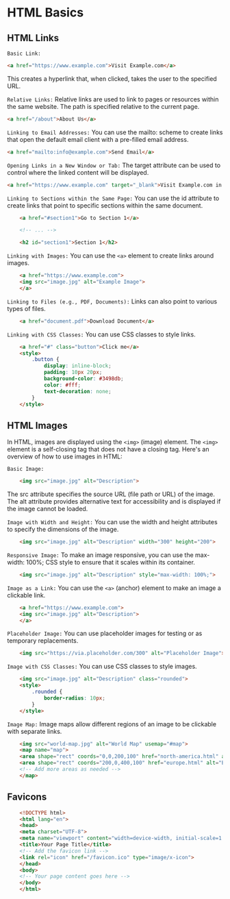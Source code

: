 # HTML Basics

## HTML Links

`Basic Link:`

```html
<a href="https://www.example.com">Visit Example.com</a>
```

This creates a hyperlink that, when clicked, takes the user to the specified URL.

`Relative Links:`
Relative links are used to link to pages or resources within the same website. The path is specified relative to the current page.

```html
<a href="/about">About Us</a>
```

`Linking to Email Addresses:`
You can use the mailto: scheme to create links that open the default email client with a pre-filled email address.

```html
<a href="mailto:info@example.com">Send Email</a>
```

`Opening Links in a New Window or Tab:`
The target attribute can be used to control where the linked content will be displayed.

```html
<a href="https://www.example.com" target="_blank">Visit Example.com in a new tab</a>
```

`Linking to Sections within the Same Page:`
You can use the id attribute to create links that point to specific sections within the same document.

```html
    <a href="#section1">Go to Section 1</a>

    <!-- ... -->

    <h2 id="section1">Section 1</h2>
```

`Linking with Images:`
You can use the `<a>` element to create links around images.

```html
    <a href="https://www.example.com">
    <img src="image.jpg" alt="Example Image">
    </a>
```

`Linking to Files (e.g., PDF, Documents):`
Links can also point to various types of files.

```html
    <a href="document.pdf">Download Document</a>
```

`Linking with CSS Classes:`
You can use CSS classes to style links.

```html
    <a href="#" class="button">Click me</a>
    <style>
        .button {
            display: inline-block;
            padding: 10px 20px;
            background-color: #3498db;
            color: #fff;
            text-decoration: none;
        }
    </style>
```

## HTML Images

In HTML, images are displayed using the `<img>` (image) element. The `<img>` element is a self-closing tag that does not have a closing tag. Here's an overview of how to use images in HTML:

`Basic Image:`

```html
    <img src="image.jpg" alt="Description">
```

The src attribute specifies the source URL (file path or URL) of the image.
The alt attribute provides alternative text for accessibility and is displayed if the image cannot be loaded.

`Image with Width and Height:`
You can use the width and height attributes to specify the dimensions of the image.

```html
    <img src="image.jpg" alt="Description" width="300" height="200">
```

`Responsive Image:`
To make an image responsive, you can use the max-width: 100%; CSS style to ensure that it scales within its container.

```html
    <img src="image.jpg" alt="Description" style="max-width: 100%;">
```

`Image as a Link:`
You can use the `<a>` (anchor) element to make an image a clickable link.

```html
    <a href="https://www.example.com">
    <img src="image.jpg" alt="Description">
    </a>
```

`Placeholder Image:`
You can use placeholder images for testing or as temporary replacements.

```html
    <img src="https://via.placeholder.com/300" alt="Placeholder Image">
```

`Image with CSS Classes:`
You can use CSS classes to style images.

```html
    <img src="image.jpg" alt="Description" class="rounded">
    <style>
        .rounded {
            border-radius: 10px;
        }
    </style>

```

`Image Map:`
Image maps allow different regions of an image to be clickable with separate links.

```html
    <img src="world-map.jpg" alt="World Map" usemap="#map">
    <map name="map">
    <area shape="rect" coords="0,0,200,100" href="north-america.html" alt="North America">
    <area shape="rect" coords="200,0,400,100" href="europe.html" alt="Europe">
    <!-- Add more areas as needed -->
    </map>
```

## Favicons

```html
    <!DOCTYPE html>
    <html lang="en">
    <head>
    <meta charset="UTF-8">
    <meta name="viewport" content="width=device-width, initial-scale=1.0">
    <title>Your Page Title</title>
    <!-- Add the favicon link -->
    <link rel="icon" href="/favicon.ico" type="image/x-icon">
    </head>
    <body>
    <!-- Your page content goes here -->
    </body>
    </html>
```
